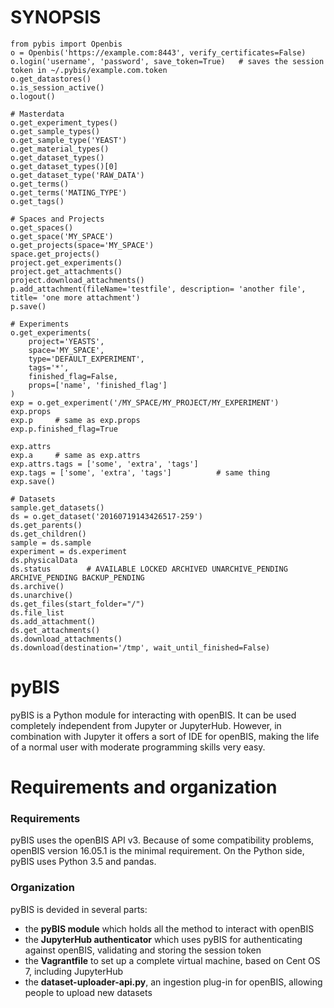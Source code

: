 # SYNOPSIS

```
from pybis import Openbis
o = Openbis('https://example.com:8443', verify_certificates=False)
o.login('username', 'password', save_token=True)   # saves the session token in ~/.pybis/example.com.token
o.get_datastores()
o.is_session_active()
o.logout()

# Masterdata
o.get_experiment_types()
o.get_sample_types()
o.get_sample_type('YEAST')
o.get_material_types()
o.get_dataset_types()
o.get_dataset_types()[0]
o.get_dataset_type('RAW_DATA')
o.get_terms()
o.get_terms('MATING_TYPE')
o.get_tags()

# Spaces and Projects
o.get_spaces()
o.get_space('MY_SPACE')
o.get_projects(space='MY_SPACE')
space.get_projects()
project.get_experiments()
project.get_attachments()
project.download_attachments()
p.add_attachment(fileName='testfile', description= 'another file', title= 'one more attachment')
p.save()

# Experiments
o.get_experiments(
    project='YEASTS',
    space='MY_SPACE', 
    type='DEFAULT_EXPERIMENT',
    tags='*', 
    finished_flag=False,
    props=['name', 'finished_flag']
)
exp = o.get_experiment('/MY_SPACE/MY_PROJECT/MY_EXPERIMENT')
exp.props
exp.p     # same as exp.props
exp.p.finished_flag=True

exp.attrs
exp.a     # same as exp.attrs
exp.attrs.tags = ['some', 'extra', 'tags']
exp.tags = ['some', 'extra', 'tags']          # same thing
exp.save()

# Datasets
sample.get_datasets()
ds = o.get_dataset('20160719143426517-259')
ds.get_parents()
ds.get_children()
sample = ds.sample
experiment = ds.experiment
ds.physicalData
ds.status        # AVAILABLE LOCKED ARCHIVED UNARCHIVE_PENDING ARCHIVE_PENDING BACKUP_PENDING
ds.archive()
ds.unarchive()
ds.get_files(start_folder="/")
ds.file_list
ds.add_attachment()
ds.get_attachments()
ds.download_attachments()
ds.download(destination='/tmp', wait_until_finished=False)

```


# pyBIS

pyBIS is a Python module for interacting with openBIS. It can be used completely independent from Jupyter or JupyterHub. However, in combination with Jupyter it offers a sort of IDE for openBIS, making the life of a normal user with moderate programming skills very easy.

# Requirements and organization

### Requirements
pyBIS uses the openBIS API v3. Because of some compatibility problems, openBIS version 16.05.1 is the minimal requirement. On the Python side, pyBIS uses Python 3.5 and pandas.

### Organization
pyBIS is devided in several parts:

- the **pyBIS module** which holds all the method to interact with openBIS
- the **JupyterHub authenticator** which uses pyBIS for authenticating against openBIS, validating and storing the session token
- the **Vagrantfile** to set up a complete virtual machine, based on Cent OS 7, including JupyterHub
- the **dataset-uploader-api.py**, an ingestion plug-in for openBIS, allowing people to upload new datasets
